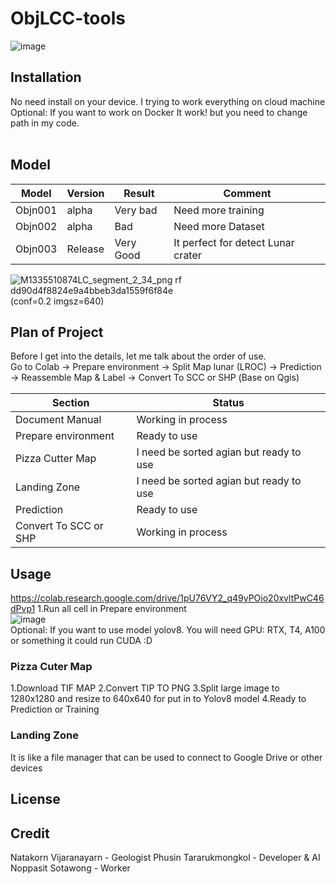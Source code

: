 # ObjLCC-tools
![image](https://github.com/user-attachments/assets/53e317db-ce41-4e22-b579-bd1c49e8df17)

## Installation
No need install on your device. I trying to work everything on cloud machine <br />
Optional: If you want to work on Docker It work! but you need to change path in my code. <br />
<br />

## Model
| Model  | Version | Result | Comment |
| ------------- | ------------- | ------------- | ------------- |
| Objn001  | alpha | Very bad | Need more training |
| Objn002  | alpha | Bad | Need more Dataset |
| Objn003 | Release | Very Good | It perfect for detect Lunar crater | <br />


![M1335510874LC_segment_2_34_png rf dd90d4f8824e9a4bbeb3da1559f6f84e](https://github.com/user-attachments/assets/617f9caa-31f2-470e-bb88-3a70bb997bc4)
(conf=0.2 imgsz=640)


## Plan of Project
Before I get into the details, let me talk about the order of use. <br />
Go to Colab -> Prepare environment -> Split Map lunar (LROC) -> Prediction -> Reassemble Map & Label -> Convert To SCC or SHP (ฺBase on Qgis)

| Section | Status |
| ------------- | ------------- |
| Document Manual | Working in process |
| Prepare environment | Ready to use |
| Pizza Cutter Map | I need be sorted agian but ready to use |
| Landing Zone | I need be sorted agian but ready to use |
| Prediction | Ready to use |
| Convert To SCC or SHP | Working in process |

## Usage

https://colab.research.google.com/drive/1pU76VY2_q49yPOio20xvltPwC46dPvp1
1.Run all cell in Prepare environment <br />
![image](https://github.com/user-attachments/assets/1d75e4a9-4d69-41cf-8853-574b0bce25e0) <br />
Optional: If you want to use model yolov8. You will need GPU: RTX, T4, A100 or something it could run CUDA :D 

### Pizza Cuter Map
1.Download TIF MAP
2.Convert TIP TO PNG
3.Split large image to 1280x1280 and resize to 640x640 for put in to Yolov8 model
4.Ready to Prediction or Training

### Landing Zone
It is like a file manager that can be used to connect to Google Drive or other devices

## License


## Credit
Natakorn Vijaranayarn - Geologist
Phusin Tararukmongkol - Developer & AI 
Noppasit Sotawong - Worker

